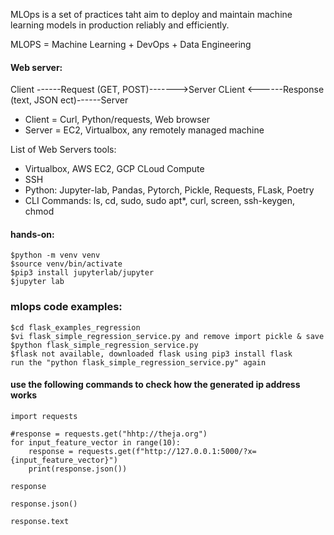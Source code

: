 MLOps is a set of practices taht aim to deploy and maintain machine learning models in production reliably and efficiently.

MLOPS = Machine Learning + DevOps + Data Engineering 

#### Web server:

Client ------Request (GET, POST)------->Server
CLient <------Response (text, JSON ect)------Server

*   Client = Curl, Python/requests, Web browser
*   Server = EC2, Virtualbox, any remotely managed machine

List of Web Servers tools: 
*   Virtualbox, AWS EC2, GCP CLoud Compute
*   SSH
*   Python: Jupyter-lab, Pandas, Pytorch, Pickle, Requests, FLask, Poetry
*   CLI Commands: ls, cd, sudo, sudo apt*, curl, screen, ssh-keygen, chmod

#### hands-on:
    $python -m venv venv
    $source venv/bin/activate
    $pip3 install jupyterlab/jupyter
    $jupyter lab



### mlops code examples:

    $cd flask_examples_regression
    $vi flask_simple_regression_service.py and remove import pickle & save
    $python flask_simple_regression_service.py
    $flask not available, downloaded flask using pip3 install flask
    run the "python flask_simple_regression_service.py" again


#### use the following commands to check how the generated ip address works

    import requests

    #response = requests.get("hhtp://theja.org")
    for input_feature_vector in range(10):
        response = requests.get(f"http://127.0.0.1:5000/?x={input_feature_vector}")
        print(response.json())

    response

    response.json()

    response.text


